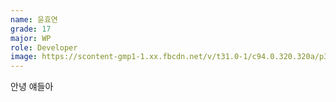```yaml
---
name: 윤효연
grade: 17
major: WP
role: Developer
image: https://scontent-gmp1-1.xx.fbcdn.net/v/t31.0-1/c94.0.320.320a/p320x320/10506738_10150004552801856_220367501106153455_o.jpg?_nc_cat=1&_nc_ohc=DI5DcY6-iAgAX_-4-4z&_nc_ht=scontent-gmp1-1.xx&_nc_tp=1003&oh=48b5c04f20874bd18f96722d8b68b956&oe=5E980717
---
```

안녕 얘들아